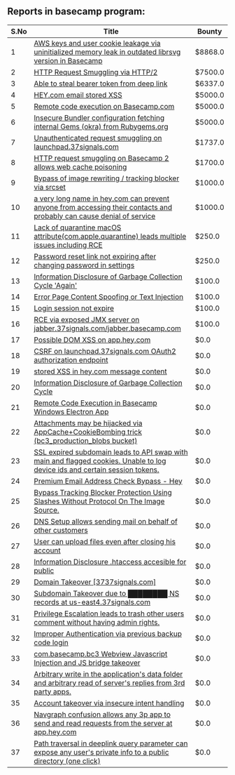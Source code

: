 ## Reports in basecamp program:
| S.No | Title | Bounty |
| ---- | ----- | ------ |
| 1 | [AWS keys and user cookie leakage via uninitialized memory leak in outdated librsvg version in Basecamp](https://hackerone.com/reports/2107680) | $8868.0 |
| 2 | [HTTP Request Smuggling via HTTP/2](https://hackerone.com/reports/1211724) | $7500.0 |
| 3 | [Able to steal bearer token from deep link](https://hackerone.com/reports/1372667) | $6337.0 |
| 4 | [HEY.com email stored XSS](https://hackerone.com/reports/982291) | $5000.0 |
| 5 | [Remote code execution on Basecamp.com](https://hackerone.com/reports/365271) | $5000.0 |
| 6 | [Insecure Bundler configuration fetching internal Gems (okra) from Rubygems.org](https://hackerone.com/reports/1104874) | $5000.0 |
| 7 | [Unauthenticated request smuggling on launchpad.37signals.com](https://hackerone.com/reports/867577) | $1737.0 |
| 8 | [HTTP request smuggling on Basecamp 2 allows web cache poisoning](https://hackerone.com/reports/919175) | $1700.0 |
| 9 | [Bypass of image rewriting / tracking blocker via srcset](https://hackerone.com/reports/1021885) | $1000.0 |
| 10 | [a very long name in hey.com can prevent anyone from accessing their contacts and probably can cause denial of service](https://hackerone.com/reports/1018037) | $1000.0 |
| 11 | [Lack of quarantine macOS attribute(com.apple.quarantine) leads multiple issues including RCE](https://hackerone.com/reports/1019389) | $250.0 |
| 12 | [Password reset link not expiring after changing password in settings](https://hackerone.com/reports/1288898) | $250.0 |
| 13 | [Information Disclosure of Garbage Collection Cycle 'Again' ](https://hackerone.com/reports/1026196) | $100.0 |
| 14 | [Error Page Content Spoofing or Text Injection ](https://hackerone.com/reports/1245051) | $100.0 |
| 15 | [Login session not expire](https://hackerone.com/reports/1294231) | $100.0 |
| 16 | [RCE via exposed JMX server on jabber.37signals.com/jabber.basecamp.com](https://hackerone.com/reports/1456063) | $100.0 |
| 17 | [Possible DOM XSS on app.hey.com](https://hackerone.com/reports/1010132) | $0.0 |
| 18 | [CSRF on launchpad.37signals.com OAuth2 authorization endpoint](https://hackerone.com/reports/850022) | $0.0 |
| 19 | [stored XSS in hey.com message content](https://hackerone.com/reports/988272) | $0.0 |
| 20 | [Information Disclosure of Garbage Collection Cycle](https://hackerone.com/reports/981796) | $0.0 |
| 21 | [Remote Code Execution in Basecamp Windows Electron App](https://hackerone.com/reports/1016966) | $0.0 |
| 22 | [Attachments may be hijacked via AppCache+CookieBombing trick (bc3_production_blobs bucket)](https://hackerone.com/reports/403602) | $0.0 |
| 23 | [SSL expired subdomain leads to API swap with main and flagged cookies. Unable to log device ids and certain session tokens. ](https://hackerone.com/reports/1024880) | $0.0 |
| 24 | [Premium Email Address Check Bypass - Hey](https://hackerone.com/reports/963774) | $0.0 |
| 25 | [Bypass Tracking Blocker Protection Using Slashes Without Protocol On The Image Source.](https://hackerone.com/reports/1050656) | $0.0 |
| 26 | [DNS Setup allows sending mail on behalf of other customers](https://hackerone.com/reports/981824) | $0.0 |
| 27 | [User can upload files even after closing his account](https://hackerone.com/reports/1020371) | $0.0 |
| 28 | [Information Disclosure .htaccess accesible for public](https://hackerone.com/reports/1241849) | $0.0 |
| 29 | [Domain Takeover [3737signals.com]](https://hackerone.com/reports/1253926) | $0.0 |
| 30 | [Subdomain Takeover due to ████████ NS records at us-east4.37signals.com](https://hackerone.com/reports/1342422) | $0.0 |
| 31 | [Privilege Escalation leads to trash other users comment without having admin rights.](https://hackerone.com/reports/1307943) | $0.0 |
| 32 | [Improper Authentication via previous backup code login](https://hackerone.com/reports/1485788) | $0.0 |
| 33 | [com.basecamp.bc3 Webview Javascript Injection and JS bridge takeover](https://hackerone.com/reports/1343300) | $0.0 |
| 34 | [Arbitrary write in the application's data folder and arbitrary read of server's replies from 3rd party apps. ](https://hackerone.com/reports/1710541) | $0.0 |
| 35 | [Account takeover via insecure intent handling  ](https://hackerone.com/reports/2516732) | $0.0 |
| 36 | [Navgraph confusion allows any 3p app to send and read requests from the server at app.hey.com](https://hackerone.com/reports/2552879) | $0.0 |
| 37 | [Path traversal in deeplink query parameter can expose any user's private info to a public directory (one click)](https://hackerone.com/reports/2553411) | $0.0 |
